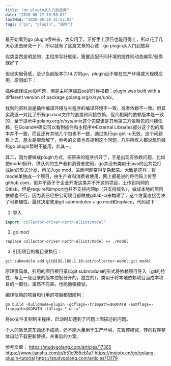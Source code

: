 ```yaml
---
title: "go plugin从入门到放弃"
date: "2020-06-27 10:50:03"
lastMod: "2020-06-29 15:53:03"
tags: ["go", "plugin", "插件"]
---
```


最开始看到go plugin很兴奋，太实用了。正好手上项目也能用得上，所以花了几天心思去研究一下，所以就有了这篇文章的心德：go plugin从入门到放弃

优势当然是明显的，主程序写好框架，需要适配不同环境的插件则动态编写/替换就好了

但现实很骨感，至少当前版本(1.14.2)的go，plugin远不够在生产环境或大规模应用，原因如下：

插件编译成so没问题，但是主程序加载so的时候报错：plugin was built with a different version of package golang.org/x/sys/unix。

找到的资料说是插件编译环境与主程序的编译环境不一致，或者依赖不一致。但其实我逐一对比了所有go.mod文件的直接和间接依赖，但凡相同的依赖版本是一致的，至于提示中golang.org/x/sys/unix这个包应该是其他第三方依赖包的间接依赖，在Goland中确实可以看到插件和主程序中External Libraries部分这个包的版本并不一致，而且还有其他几个包也不一致，通过执行go get -u无效，这个问题看上去，基本是很难解了，参考的文章也有提到这个问题，几乎所有人都说现阶段的go plugin暂时不能用，此其一。

其二，因为要做成plugin方式，把原来的程序拆开了，于是出现有依赖问题，比如把model拆开，供队列的生产者和消费者使用，go并没有类似于java的公共包打成jar的形式分发，再加入go mod，进而问题变得复杂起来。大致是这样：将model单独成一个项目，由生产者和消费者使用，网上都是说的将代码上传至github.com，但并不适于于企业开发这类并不开源的项目，上传到内网的Gitlab，但是require和import也并不支持内网ip（只支持域名），做成本地的项目依赖也不行，因为我已经把公司项目都做成gitlab-ci来构建了，这个方案直接否决了可移植性。最终决定使用git submodules + go mod和replace，代码如下：

1. 导入

```go
import "collector-driver-north-aliiot/model"
```

2. go.mod

```
replace collector-driver-north-aliiot/model => ./model
```

3. 引用项目的根目录执行：

```shell
git submodule add git@192.168.1.10:iot/collector-model.git model
```

原理很简单，引用的项目根目录以git submodule的形式将依赖项目导入（git的特性，与上一级目录的版本控制分开的，独立的），类似于将本地依赖项目当成本项目的一部分。虽然不完美，也能勉强接受。

编译依赖的项目和引用的项目都很顺利：

```shell
go build -buildmode=plugin -gcflags=-trimpath=$GOPATH -asmflags=-trimpath=$GOPATH -ldflags "-w -s"
```

将so文件复制到主程序，启动时却遇到了问题上面描述的问题。

个人的感觉这东西还不成熟，还不能大量用于生产环境，先暂停研究，转向程序整体自动下载更新替换，并重启的方案。

参考文章：
https://studygolang.com/articles/17365
https://www.jianshu.com/p/b51e955eb1a7
https://mojotv.cn/go/golang-plugin-tutorial
https://studygolang.com/articles/13179

